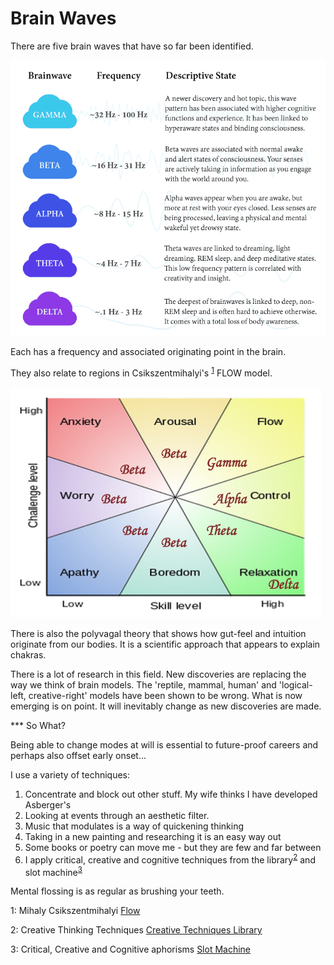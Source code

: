 # Brain Waves

There are five brain waves that have so far been identified.

![alt text](./assets/brainwaves.png "Brain Waves")

Each has a frequency and associated originating point in the brain.

They also relate to regions in Csikszentmihalyi's <sup>[1](#myfootnote1)</sup> FLOW model.

![alt text](./assets/flow-waves.png "Flow Waves")


There is also the polyvagal theory that shows how gut-feel and intuition originate from our bodies. It is a scientific approach that appears to explain chakras.

There is a lot of research in this field. New discoveries are replacing the way we think of brain models. The 'reptile, mammal, human' and 'logical-left, creative-right' models have been shown to be wrong. What is now emerging is on point. It will inevitably change as new discoveries are made.

*** So What?

Being able to change modes at will is essential to future-proof careers and perhaps also offset early onset...

I use a variety of techniques:

1. Concentrate and block out other stuff. My wife thinks I have developed Asberger's
2. Looking at events through an aesthetic filter.
3. Music that modulates is a way of quickening thinking
4. Taking in a new painting and researching it is an easy way out
5. Some books or poetry can move me - but they are few and far between
6. I apply critical, creative and cognitive techniques from the library<sup>[2](#myfootnote2)</sup> and slot machine<sup>[3](#myfootnote3)</sup>

Mental flossing is as regular as brushing your teeth.

<a name="myfootnote1">1</a>: Mihaly Csikszentmihalyi <a href="https://en.wikipedia.org/wiki/Mihaly_Csikszentmihalyi" target="_blank">Flow</a>

<a name="myfootnote1">2</a>: Creative Thinking Techniques <a href="https://en.wikipedia.org/wiki/Mihaly_Csikszentmihalyi" target="_blank">Creative Techniques Library</a>

<a name="myfootnote1">3</a>: Critical, Creative and Cognitive aphorisms <a href="https:comscientia.com/blocs/slot-machine" target="_blank">Slot Machine</a>

